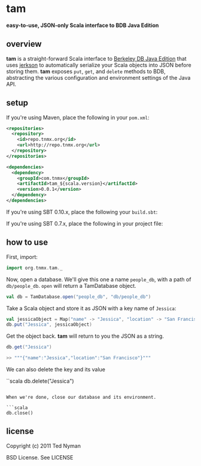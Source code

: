 tam
========

**easy-to-use, JSON-only Scala interface to BDB Java Edition**

overview
----------

**tam** is a straight-forward Scala interface to [Berkeley DB Java Edition](http://www.oracle.com/technetwork/database/berkeleydb/overview/index-093405.html)
that uses [jerkson](https://github.com/codahale/jerkson) to automatically serialize your Scala objects
into JSON before storing them. **tam** exposes `put`, `get`, and `delete` methods to BDB, abstracting
the various configuration and environment settings of the Java API.

setup
-----------

If you're using Maven, place the following in your `pom.xml`:

```xml
<repositories>
  <repository>
    <id>repo.tnmx.org</id>
    <url>http://repo.tnmx.org</url>
  </repository>
</repositories>

<dependencies>
  <dependency>
    <groupId>com.tnmx</groupId>
    <artifactId>tam_${scala.version}</artifactId>
    <version>0.0.1</version>
  </dependency>
</dependencies>
```

If you're using SBT 0.10.x, place the following your `build.sbt`:


If you're using SBT 0.7.x, place the following in your project file:



how to use
-------------

First, import:

```scala
import org.tnmx.tam._
```

Now, open a database. We'll give this one a name `people_db`, with a path of `db/people_db`. `open`
will return a TamDatabase object.

```scala
val db = TamDatabase.open("people_db", "db/people_db")
```

Take a Scala object and store it as JSON with a key name of `Jessica`:

```scala
val jessicaObject = Map("name" -> "Jessica", "location" -> "San Francisco")
db.put("Jessica", jessicaObject)
```

Get the object back. **tam** will return to you the JSON as a string.

```scala
db.get("Jessica")

>> """{"name":"Jessica","location":"San Francisco"}"""
```

We can also delete the key and its value

``scala
db.delete("Jessica")
```

When we're done, close our database and its environment.

```scala
db.close()
```

license
----------

Copyright (c) 2011 Ted Nyman

BSD License. See LICENSE
